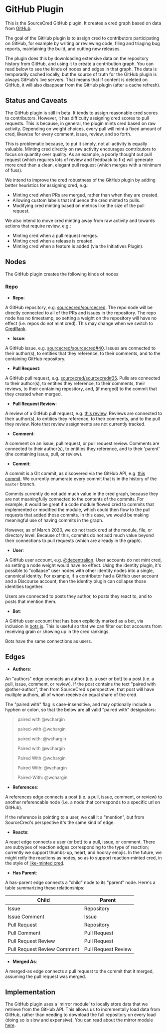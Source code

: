 # GitHub Plugin

This is the SourceCred GitHub plugin. It creates a cred graph based on data
from [GitHub].

The goal of the GitHub plugin is to assign cred to contributors participating
on GitHub, for example by writing or reviewing code, filing and triaging bug
reports, maintaining the build, and cutting new releases.

The plugin does this by downloading extensive data on the repository history
from GitHub, and using it to create a contribution graph. You can read below to
see the kinds of nodes and edges in that graph. The data is temporarily cached
locally, but the source of truth for the GitHub plugin is always GitHub's live
servers. That means that if content is deleted on GitHub, it will also
disappear from the GitHub plugin (after a cache refresh).

## Status and Caveats

The GitHub plugin is still in beta. It tends to assign reasonable cred scores
to contributors. However, it has difficulty assigning cred scores to pull
requests. This is because, in general, the plugin mints cred based on raw
activity. Depending on weight choices, every pull will mint a fixed amount of
cred, likewise for every comment, issue, review, and so forth.

This is problematic because, to put it simply, not all activity is equally
valuable. Minting cred directly on raw activity encourages contributors to
focus on quantity over quality. As an example, a poorly thought out pull
request (which requires lots of review and feedback to fix) will generate more
cred than a clean, elegant pull request (which merges with a minimum of fuss).

We intend to improve the cred robustness of the GitHub plugin by
adding better heuristics for assigning cred, e.g.:
- Minting cred when PRs are merged, rather than when they are created.
- Allowing custom labels that influence the cred minted to pulls.
- Modifying cred minting based on metrics like the size of the pull request.

We also intend to move cred minting away from raw activity and towards
actions that require review, e.g.:
- Minting cred when a pull request merges.
- Minting cred when a release is created.
- Minting cred when a feature is added (via the Initiatives Plugin).

[GitHub]: https://github.com/

## Nodes

The GitHub plugin creates the following kinds of nodes:

### Repo

- **Repo**:

A GitHub repository, e.g. [sourcecred/sourcecred]. The repo node will be
directly connected to all of the PRs and issues in the repository. The repo
node has no timestamp, so setting a weight on the repository will have no
effect (i.e. repos do not mint cred). This may change when we switch to
[CredRank].

[CredRank]: https://github.com/sourcecred/sourcecred/issues/1686

[sourcecred/sourcecred]: https://github.com/sourcecred/sourcecred

- **Issue**:

A GitHub issue, e.g. [sourcecred/sourcecred#40]. Issues are connected to their
author(s), to entities that they reference, to their comments, and to the
containing GitHub repository.

[sourcecred/sourcecred#40]: https://github.com/sourcecred/sourcecred/issues/40

- **Pull Request**:

A GitHub pull request, e.g. [sourcecred/sourcecred#35][pull]. Pulls are
connected to their author(s), to entities they reference, to their comments,
their reviews, to their containing repository, and, (if merged) to the commit
that they created when merged.

[pull]: https://github.com/sourcecred/sourcecred/pull/35

- **Pull Request Review**:

A review of a GitHub pull request, e.g. [this review]. Reviews are connected to
their author(s), to entities they reference, to their comments, and to the pull
they review. Note that review assignments are not currently tracked.


[this review]: https://github.com/sourcecred/sourcecred/pull/91#pullrequestreview-105254836

- **Comment**:

A comment on an issue, pull request, or pull request review. Comments are
connected to their author(s), to entities they reference, and to their 'parent'
(the containing issue, pull, or review).

- **Commit**:

A commit is a Git commit, as discovered via the GitHub API, e.g. [this commit].
We currently enumerate every commit that is in the history of the `master`
branch.

Commits currently do not add much value in the cred graph, because they are not
meaningfully connected to the contents of the commits. For example, it would be
great if a code module flowed cred to commits that implemented or modified the
module, which could then flow to the pull requests that added those commits. In
this case, we would be making meaningful use of having commits in the graph.

However, as of March 2020, we do not track cred at the module, file, or
directory level. Because of this, commits do not add much value beyond their
connections to pull requests (which are already in the graph).

[this commit]: https://github.com/sourcecred/sourcecred/commit/94b04541514b991c304616aadfcb417a19871e82

- **User**:

A GitHub user account, e.g. [@decentralion]. User accounts do not mint cred, so
setting a node weight would have no effect. Using the identity plugin, it's
possible to "collapse" user nodes with other identity nodes into a single,
canonical identity. For example, if a contributor had a GitHub user account and
a Discourse account, then the identity plugin can collapse those identities
together.

Users are connected to posts they author, to posts they react to, and to posts that
mention them.

[@decentralion]: https://github.com/decentralion

- **Bot**:

A GitHub user account that has been explicitly marked as a bot, via inclusion
in [bots.js]. This is useful so that we can filter out bot accounts from
receiving grain or showing up in the cred rankings.

Bots have the same connections as users.

[bots.js]: https://github.com/sourcecred/sourcecred/blob/master/src/plugins/github/bots.js


## Edges

- **Authors**:

An "authors" edge connects an author (i.e. a user or bot) to a post (i.e. a
pull, issue, comment, or review). If the post contains the text "paired with
@other-author", then from SourceCred's perspective, that post will have
multiple authors, all of whom receive an equal share of the cred.

The "paired with" flag is case-insensitive, and may optionally include a
hyphen or colon, so that the below are all valid "paired with" designators:

> paired with @wchargin
>
> paired-with @wchargin
>
> paired with: @wchargin
>
> Paired with @wchargin
>
> Paired With @wchargin
>
> Paired With: @wchargin
>
> Paired-With: @wchargin
>

- **References**:

A references edge connects a post (i.e. a pull, issue, comment, or review) to
another referencable node (i.e. a node that corresponds to a specific url on
GitHub).

If the reference is pointing to a user, we call it a "mention", but
from SourceCred's perspective it's the same kind of edge.

- **Reacts**:

A react edge connects a user (or bot) to a pull, issue, or comment. There are
subtypes of reaction edges corresponding to the type of reaction; currently we
support thumbs-up, heart, and hooray emojis. In the future, we might reify the
reactions as nodes, so as to support reaction-minted cred, in the style of
[like-minted cred].

[like-minted cred]: https://discourse.sourcecred.io/t/minting-discourse-cred-on-likes-not-posts/603

- **Has Parent**:

A has-parent edge connects a "child" node to its "parent" node. Here's a table
summarizing these relationships:

| Child | Parent |
| --- | --- |
| Issue | Repository |
| Issue Comment | Issue |
| Pull Request | Repository |
| Pull Comment | Pull Request |
| Pull Request Review | Pull Request |
| Pull Request Review Comment | Pull Request Review |

- **Merged As**:

A merged-as edge connects a pull request to the commit that it merged, assuming
the pull request was merged.


## Implementation

The GitHub plugin uses a 'mirror module' to locally store data that we retrieve
from the GitHub API. This allows us to incrementally load data from GitHub,
rather than needing to download the full repository on every load (doing so is
slow and expensive). You can read about the mirror module [here][mirror-impl].

[mirror-impl]: https://github.com/sourcecred/sourcecred/issues/622

